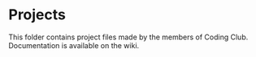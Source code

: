 # Projects

This folder contains project files made by the members of Coding Club. Documentation is available on the wiki.

